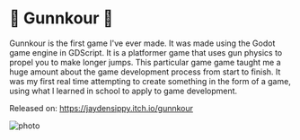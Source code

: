 # 🔫 Gunnkour 🔫

Gunnkour is the first game I've ever made. It was made using the Godot game engine in GDScript. It is a platformer game that uses gun physics to propel you to make longer jumps. This particular game game taught me a huge amount about the game development process from start to finish. It was my first real time attempting to create something in the form of a game, using what I learned in school to apply to game development.

Released on: https://jaydensippy.itch.io/gunnkour

![photo](https://jaydensipe.github.io/images/gunnkourpic.jpg)

